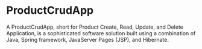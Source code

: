 # ProductCrudApp
A ProductCrudApp, short for Product Create, Read, Update, and Delete Application, is a sophisticated software solution built using a combination of Java, Spring framework, JavaServer Pages (JSP), and Hibernate.
